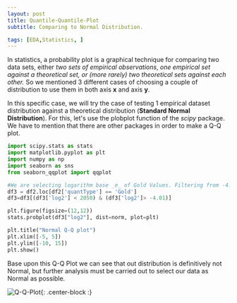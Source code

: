 ```yaml
---
layout: post
title: Quantile-Quantile-Plot
subtitle: Comparing to Normal Distribution.

tags: [EDA,Statistics, ]
---
```



In statistics, a probability plot is a graphical technique for comparing two data sets, either _two sets of empirical observations_, _one empirical set against a theoretical set, or (more rarely) two theoretical sets against each other._ So we mentioned 3 different cases of choosing a couple of distribution to use them in both axis **x** and axis **y**.

In this specific case, we will try the case of testing 1 empirical dataset distribution against a theoretical distribution (**Standard Normal Distribution**). For this, let's use the plobplot function of the _scipy_ package. We have to mention that there are other packages in order to make a Q-Q plot.

```python
import scipy.stats as stats
import matplotlib.pyplot as plt
import numpy as np
import seaborn as sns
from seaborn_qqplot import qqplot

#We are selecting logarithm base _e_ of Gold Values. Filtering from -4.01 to 2050 which are the 0.0035 quantile and the 0.9965 quantile left out after the bloxplot analysis of the logarithm (base e) of quantVal Gold Values
df3 = df2.loc[df2['quantType'] == 'Gold']
df3=df3[(df3['log2'] < 2050) & (df3['log2']> -4.01)]

plt.figure(figsize=(12,12))
stats.probplot(df3["log2"], dist=norm, plot=plt)

plt.title("Normal Q-Q plot")
plt.xlim([-5, 5])
plt.ylim([-10, 15])
plt.show()
```

Base upon this Q-Q Plot we can see that out distribution is definitively not Normal, but further analysis must be carried out to select our data as Normal as possible.

![Q-Q-Plot](https://raw.githubusercontent.com/haroldvelasquez/haroldvelasquez.github.io/master/img/qqplot.png){: .center-block :}

